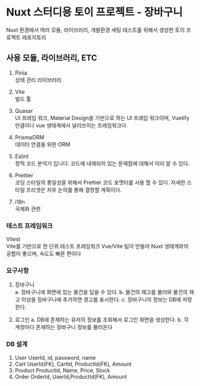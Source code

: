 # Nuxt 스터디용 토이 프로젝트 - 장바구니
Nuxt 환경에서 여러 모듈, 라이브러리, 개발환경 세팅 테스트를 위해서 생성한 토이 프로젝트 레포지토리

## 사용 모듈, 라이브러리, ETC
1. Pinia  
상태 관리 라이브러리
2. Vite  
빌드 툴
3. Quasar  
UI 프레임 워크, Material Design을 기반으로 하는 UI 프레임 워크이며, Vuetify 만큼이나 vue 생태계에서 널리쓰이는 프레임워크다.
4. PrismaORM  
데이터 연결을 위한 ORM

5. Eslint  
정적 코드 분석기 입니다. 코드에 내재되어 있는 문제점에 대해서 미리 알 수 있다.
6. Prettier  
코딩 스타일의 통일성을 위해서 Prettier 코드 포맷터를 사용 할 수 있다.
자세한 스타일 프리셋은 차후 논의를 통해 결정할 계획이다.
7. i18n  
국제화 관련

### 테스트 프레임워크
Vitest  
Vite를 기반으로 한 단위 테스트 프레임워크 Vue/Vite 팀이 만들어 Nuxt 생태계와의 궁합이 좋으며, 속도도 빠른 편이다

### 요구사항
1. 장바구니  
    a. 장바구니에 화면에 있는 물건을 담을 수 있다.
    b. 물건의 재고를 불러와 물건의 재고 이상을 장바구니에 추가하면 경고를 표시한다.
    c. 장바구니의 정보는 DB에 저장한다.
    
2. 로그인
    a. DB에 존재하는 유저의 정보를 조회해서 로그인 화면을 생성한다.
    b. 각 계정마다 존재하는 장바구니 정보를 불러온다

### DB 설계
1. User
    UserId, id, password, name
2. Cart
    UserId(FK), CartId, ProductId(FK), Amount
3. Product
    ProductId, Name, Price, Stock
4. Order
    OrderId, UserId,ProductId(FK), Amount 